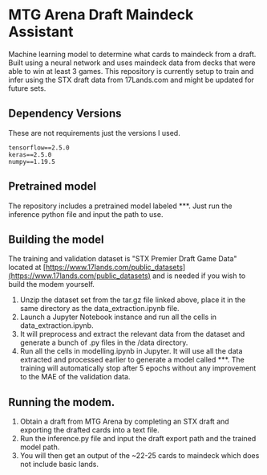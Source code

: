 # MTG Arena Draft Maindeck Assistant
Machine learning model to determine what cards to maindeck from a draft. Built using a neural network and uses maindeck data from decks that were able to win at least 3 games. This repository is currently setup to train and infer using the STX draft data from 17Lands.com and might be updated for future sets.

## Dependency Versions
These are not requirements just the versions I used.

    tensorflow==2.5.0
    keras==2.5.0
    numpy==1.19.5

## Pretrained model
The repository includes a pretrained model labeled ***. Just run the inference python file and input the path to use.

## Building the model
The training and validation dataset is "STX Premier Draft Game Data" located at [https://www.17lands.com/public_datasets](https://www.17lands.com/public_datasets) and is needed if you wish to build the modem yourself.
1. Unzip the dataset set from the tar.gz file linked above, place it in the same directory as the data_extraction.ipynb file.
2. Launch a Jupyter Notebook instance and run all the cells in data_extraction.ipynb.
3. It will preprocess and extract the relevant data from the dataset and generate a bunch of .py files in the /data directory.
4. Run all the cells in modelling.ipynb in Jupyter. It will use all the data extracted and processed earlier to generate a model called ***. The training will automatically stop after 5 epochs without any improvement to the MAE of the validation data.

## Running the modem.
1. Obtain a draft from MTG Arena by completing an STX draft and exporting the drafted cards into a text file.
2. Run the inference.py file and input the draft export path and the trained model path.
3. You will then get an output of the ~22-25 cards to maindeck which does not include basic lands.